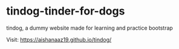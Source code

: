 # tindog-tinder-for-dogs
tindog, a dummy website made for learning and practice bootstrap

Visit: https://aishanaaz19.github.io/tindog/
